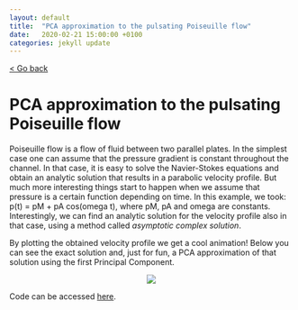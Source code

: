 ```yaml
---
layout: default
title:  "PCA approximation to the pulsating Poiseuille flow"
date:   2020-02-21 15:00:00 +0100
categories: jekyll update
---
```


<p>
   <a href="/kamilazdybal.github.io/#blog">
      < Go back
  </a>
</p>

# PCA approximation to the pulsating Poiseuille flow

Poiseuille flow is a flow of fluid between two parallel plates. In the simplest case one can assume that the pressure gradient is constant throughout the channel. In that case, it is easy to solve the Navier-Stokes equations and obtain an analytic solution that results in a parabolic velocity profile. But much more interesting things start to happen when we assume that pressure is a certain function depending on time. In this example, we took: p(t) = pM + pA cos(omega t), where pM, pA and omega are constants. Interestingly, we can find an analytic solution for the velocity profile also in that case, using a method called *asymptotic complex solution*.

By plotting the obtained velocity profile we get a cool animation! Below you can see the exact solution and, just for fun, a PCA approximation of that solution using the first Principal Component.

<p align="center">
  <img src="https://github.com/kamilazdybal/POD-DMD-decompositions/raw/master/python-reproduction/pulsating-poiseuille.gif">
</p>

Code can be accessed [here](https://github.com/kamilazdybal/POD-DMD-decompositions/tree/master/python-reproduction).
